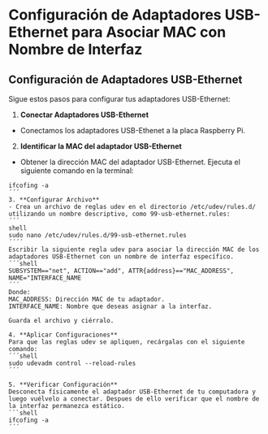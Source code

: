 # Configuración de Adaptadores USB-Ethernet para Asociar MAC con Nombre de Interfaz

##  Configuración de Adaptadores USB-Ethernet

Sigue estos pasos para configurar tus adaptadores USB-Ethernet:

1. **Conectar Adaptadores USB-Ethernet**
- Conectamos los adaptadores USB-Ethenet a la placa Raspberry Pi.
2. **Identificar la MAC del adaptador USB-Ethernet**
- Obtener la dirección MAC del adaptador USB-Ethernet. Ejecuta el siguiente comando en la terminal:
```shell
ifcofing -a
´´´
3. **Configurar Archivo**
- Crea un archivo de reglas udev en el directorio /etc/udev/rules.d/ utilizando un nombre descriptivo, como 99-usb-ethernet.rules:
´´´
shell
sudo nano /etc/udev/rules.d/99-usb-ethernet.rules
´´´´
Escribir la siguiente regla udev para asociar la dirección MAC de los adaptadores USB-Ethernet con un nombre de interfaz específico. 
´´´shell
SUBSYSTEM=="net", ACTION=="add", ATTR{address}=="MAC_ADDRESS", NAME="INTERFACE_NAME
´´´
Donde:
MAC_ADDRESS: Dirección MAC de tu adaptador.
INTERFACE_NAME: Nombre que deseas asignar a la interfaz.

Guarda el archivo y ciérralo.

4. **Aplicar Configuraciones**
Para que las reglas udev se apliquen, recárgalas con el siguiente comando:
´´´shell
sudo udevadm control --reload-rules
´´´

5. **Verificar Configuración**
Desconecta físicamente el adaptador USB-Ethernet de tu computadora y luego vuélvelo a conectar. Despues de ello verificar que el nombre de la interfaz permanezca estático.
```shell
ifcofing -a
´´´
